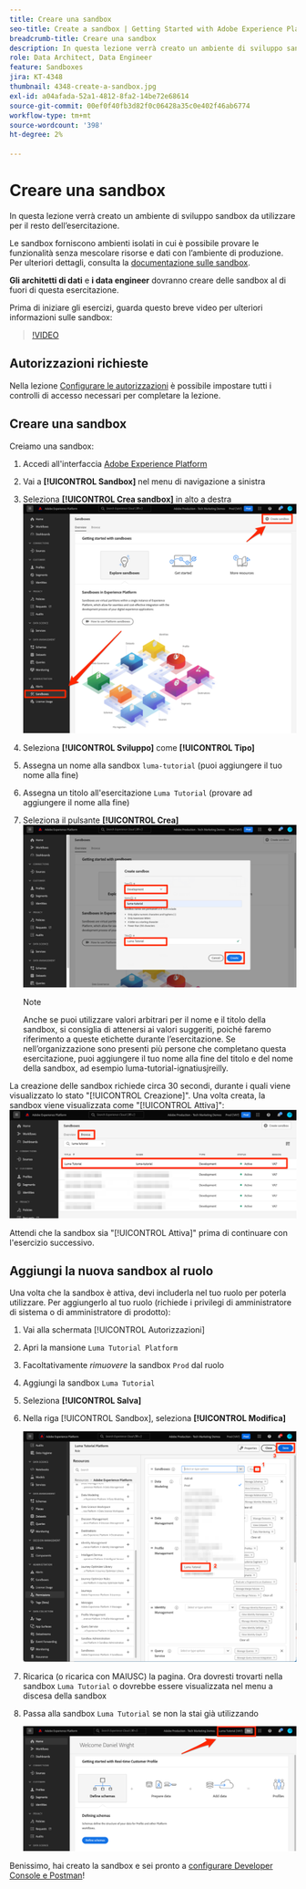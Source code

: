 ```yaml
---
title: Creare una sandbox
seo-title: Create a sandbox | Getting Started with Adobe Experience Platform for Data Architects and Data Engineers
breadcrumb-title: Creare una sandbox
description: In questa lezione verrà creato un ambiente di sviluppo sandbox da utilizzare per il resto dell’esercitazione.
role: Data Architect, Data Engineer
feature: Sandboxes
jira: KT-4348
thumbnail: 4348-create-a-sandbox.jpg
exl-id: a04afada-52a1-4812-8fa2-14be72e68614
source-git-commit: 00ef0f40fb3d82f0c06428a35c0e402f46ab6774
workflow-type: tm+mt
source-wordcount: '398'
ht-degree: 2%

---
```


# Creare una sandbox

<!--25min-->

In questa lezione verrà creato un ambiente di sviluppo sandbox da utilizzare per il resto dell’esercitazione.

Le sandbox forniscono ambienti isolati in cui è possibile provare le funzionalità senza mescolare risorse e dati con l’ambiente di produzione. Per ulteriori dettagli, consulta la [documentazione sulle sandbox](https://experienceleague.adobe.com/docs/experience-platform/sandbox/home.html?lang=it).

**Gli architetti di dati** e **i data engineer** dovranno creare delle sandbox al di fuori di questa esercitazione.

Prima di iniziare gli esercizi, guarda questo breve video per ulteriori informazioni sulle sandbox:
>[!VIDEO](https://video.tv.adobe.com/v/29838/?learn=on)

## Autorizzazioni richieste

Nella lezione [Configurare le autorizzazioni](configure-permissions.md) è possibile impostare tutti i controlli di accesso necessari per completare la lezione.

<!--
* Permission items **[!UICONTROL Sandbox Administration]** > **[!UICONTROL View Sandboxes]** and **[!UICONTROL Manage Sandboxes]**
* Permission item **[!UICONTROL Sandboxes]** > **[!UICONTROL Prod]**
* User-role access to the `Luma Tutorial Platform` product profile
* Admin-level access to the `Luma Tutorial Platform` product profile
-->

## Creare una sandbox

Creiamo una sandbox:

1. Accedi all&#39;interfaccia [Adobe Experience Platform](https://experience.adobe.com/platform)
1. Vai a **[!UICONTROL Sandbox]** nel menu di navigazione a sinistra
1. Seleziona **[!UICONTROL Crea sandbox]** in alto a destra
   ![Seleziona Crea sandbox](assets/sandbox-createSandbox.png)

1. Seleziona **[!UICONTROL Sviluppo]** come **[!UICONTROL Tipo]**
1. Assegna un nome alla sandbox `luma-tutorial` (puoi aggiungere il tuo nome alla fine)
1. Assegna un titolo all&#39;esercitazione `Luma Tutorial` (provare ad aggiungere il nome alla fine)
1. Seleziona il pulsante **[!UICONTROL Crea]**
   ![Crea la sandbox](assets/sandbox-nameSandbox.png)
   >[!NOTE]
   >
   >Anche se puoi utilizzare valori arbitrari per il nome e il titolo della sandbox, si consiglia di attenersi ai valori suggeriti, poiché faremo riferimento a queste etichette durante l’esercitazione. Se nell’organizzazione sono presenti più persone che completano questa esercitazione, puoi aggiungere il tuo nome alla fine del titolo e del nome della sandbox, ad esempio luma-tutorial-ignatiusjreilly.

La creazione delle sandbox richiede circa 30 secondi, durante i quali viene visualizzato lo stato &quot;[!UICONTROL Creazione]&quot;. Una volta creata, la sandbox viene visualizzata come &quot;[!UICONTROL Attiva]&quot;:
![Stato attivo](assets/sandbox-active.png)

Attendi che la sandbox sia &quot;[!UICONTROL Attiva]&quot; prima di continuare con l&#39;esercizio successivo.

## Aggiungi la nuova sandbox al ruolo

Una volta che la sandbox è attiva, devi includerla nel tuo ruolo per poterla utilizzare. Per aggiungerlo al tuo ruolo (richiede i privilegi di amministratore di sistema o di amministratore di prodotto):

1. Vai alla schermata [!UICONTROL Autorizzazioni]
1. Apri la mansione `Luma Tutorial Platform`
1. Facoltativamente _rimuovere_ la sandbox `Prod` dal ruolo
1. Aggiungi la sandbox `Luma Tutorial`
1. Seleziona **[!UICONTROL Salva]**
1. Nella riga [!UICONTROL Sandbox], seleziona **[!UICONTROL Modifica]**

   ![Aggiungi esercitazione Luma](assets/sandbox-addLumaTutorial.png)

1. Ricarica (o ricarica con MAIUSC) la pagina. Ora dovresti trovarti nella sandbox `Luma Tutorial` o dovrebbe essere visualizzata nel menu a discesa della sandbox
1. Passa alla sandbox `Luma Tutorial` se non la stai già utilizzando

   ![Conferma Sandbox](assets/sandbox-confirmDropdown.png)

Benissimo, hai creato la sandbox e sei pronto a [configurare Developer Console e Postman](set-up-developer-console-and-postman.md)!
